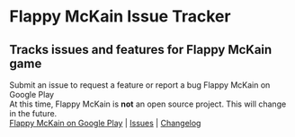 # Flappy McKain Issue Tracker  
## Tracks issues and features for Flappy McKain game  
Submit an issue to request a feature or report a bug Flappy McKain on Google Play  
At this time, Flappy McKain is **not** an open source project. This will change in the future.  
[Flappy McKain on Google Play](https://play.google.com/store/apps/details?id=com.jivoin.FlappyMcKain) | [Issues](../../issues) | [Changelog](/CHANGELOG.md)
